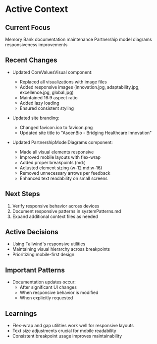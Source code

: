 # Active Context

## Current Focus
Memory Bank documentation maintenance
Partnership model diagrams responsiveness improvements

## Recent Changes
- Updated CoreValuesVisual component:
  - Replaced all visualizations with image files
  - Added responsive images (innovation.jpg, adaptability.jpg, excellence.jpg, global.jpg)
  - Maintained 16:9 aspect ratio
  - Added lazy loading
  - Ensured consistent styling

- Updated site branding:
  - Changed favicon.ico to favicon.png
  - Updated site title to "AscenBio - Bridging Healthcare Innovation"

- Updated PartnershipModelDiagrams component:
  - Made all visual elements responsive
  - Improved mobile layouts with flex-wrap
  - Added proper breakpoints (md:)
  - Adjusted element sizing (w-12 md:w-16)
  - Removed unnecessary arrows per feedback
  - Enhanced text readability on small screens

## Next Steps
1. Verify responsive behavior across devices
2. Document responsive patterns in systemPatterns.md
3. Expand additional context files as needed

## Active Decisions
- Using Tailwind's responsive utilities
- Maintaining visual hierarchy across breakpoints
- Prioritizing mobile-first design

## Important Patterns
- Documentation updates occur:
  - After significant UI changes
  - When responsive behavior is modified
  - When explicitly requested

## Learnings
- Flex-wrap and gap utilities work well for responsive layouts
- Text size adjustments crucial for mobile readability
- Consistent breakpoint usage improves maintainability
